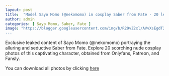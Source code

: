```yaml
---
layout: post
title:  "Model Sayo Momo (@nekomomo) in cosplay Saber from Fate - 20 leaked photos from Onlyfans, Patreon, and Fansly"
author: admin
categories: [ Sayo Momo, Saber, Fate ]
image: "https://blogger.googleusercontent.com/img/b/R29vZ2xl/AVvXsEgdT2R5hjtihKF2wyXux47c3oo9mM5CD6nRWK_E2of5bGC_hXpFqJKN_ckBxJcTCPlm4DBBv7ZCd1kYTht74tH8iI-UMaQptFRSFjin-hQWZSXnnDZvI0iKo2dQ7FRRoXtzq91H3iC8sSTnM0iO-rBRXeBT8OnG7uzcfaE0EsCvq9ub_GPSK4MtqSOl_vZl/s1600/01.JPG
---
```


Exclusive leaked content of Sayo Momo (@nekomomo) portraying the alluring and seductive Saber from Fate. Explore 20 scorching nude cosplay photos of this captivating character, obtained from Onlyfans, Patreon, and Fansly.

<p>You can download all photos by clicking <a href="http://ouo.io/qs/OzRuKBTK?s=https://www.mediafire.com/file/b1rrnlmido8qqfc/Model+Sayo+Momo+(@nekomomo)+in+cosplay+Saber+from+Fate+-+20+leaked+photos+from+Onlyfans,+Patreon,+and+Fansly.rar/file">here</a></p>

<div class="separator" style="clear: both;"><a href="https://blogger.googleusercontent.com/img/b/R29vZ2xl/AVvXsEgdT2R5hjtihKF2wyXux47c3oo9mM5CD6nRWK_E2of5bGC_hXpFqJKN_ckBxJcTCPlm4DBBv7ZCd1kYTht74tH8iI-UMaQptFRSFjin-hQWZSXnnDZvI0iKo2dQ7FRRoXtzq91H3iC8sSTnM0iO-rBRXeBT8OnG7uzcfaE0EsCvq9ub_GPSK4MtqSOl_vZl/s1600/01.JPG" style="display: block; padding: 1em 0; text-align: center; "><img alt="" border="0" data-original-height="1920" data-original-width="1280" src="https://blogger.googleusercontent.com/img/b/R29vZ2xl/AVvXsEgdT2R5hjtihKF2wyXux47c3oo9mM5CD6nRWK_E2of5bGC_hXpFqJKN_ckBxJcTCPlm4DBBv7ZCd1kYTht74tH8iI-UMaQptFRSFjin-hQWZSXnnDZvI0iKo2dQ7FRRoXtzq91H3iC8sSTnM0iO-rBRXeBT8OnG7uzcfaE0EsCvq9ub_GPSK4MtqSOl_vZl/s1600/01.JPG"/></a></div><div class="separator" style="clear: both;"><a href="https://blogger.googleusercontent.com/img/b/R29vZ2xl/AVvXsEgDWJIq93IFK03AEOsc6WYjyUTjsSp32467MoF8oS6Mx-e7Iffz0A28Gjpc-mDBNRkGIMFPzyoAdqT6lPNyE5Z4GEFFguBz3rj1TeZzkT2qIJBbWL6Wfqebz8LTbYcyx8g4KItArOoLsPsNPjRvETSKEODFFGE_u5VNm_b9FP8QS42TFxJlTxltsFb9qOod/s1600/02.JPG" style="display: block; padding: 1em 0; text-align: center; "><img alt="" border="0" data-original-height="1920" data-original-width="1280" src="https://blogger.googleusercontent.com/img/b/R29vZ2xl/AVvXsEgDWJIq93IFK03AEOsc6WYjyUTjsSp32467MoF8oS6Mx-e7Iffz0A28Gjpc-mDBNRkGIMFPzyoAdqT6lPNyE5Z4GEFFguBz3rj1TeZzkT2qIJBbWL6Wfqebz8LTbYcyx8g4KItArOoLsPsNPjRvETSKEODFFGE_u5VNm_b9FP8QS42TFxJlTxltsFb9qOod/s1600/02.JPG"/></a></div><div class="separator" style="clear: both;"><a href="https://blogger.googleusercontent.com/img/b/R29vZ2xl/AVvXsEiCIQFOmnxMlcYYkOhQGLoRXKmy3E2-LHaH7hyphenhyphen4pLublsvypPSenEzu3j_L_AZdBvLkdtZphmwRQhWc2hTl6qoidDk9CJ7n6gjK3QjapXFZeDhQBoUUI-OxT0VNZXjuiiu2zn84vch89Aj0klCrKKaWvXDPd6FKe9gXCtac44QzrkO5A2ncS9hZRNmlUk_F/s1600/03.JPG" style="display: block; padding: 1em 0; text-align: center; "><img alt="" border="0" data-original-height="1920" data-original-width="1280" src="https://blogger.googleusercontent.com/img/b/R29vZ2xl/AVvXsEiCIQFOmnxMlcYYkOhQGLoRXKmy3E2-LHaH7hyphenhyphen4pLublsvypPSenEzu3j_L_AZdBvLkdtZphmwRQhWc2hTl6qoidDk9CJ7n6gjK3QjapXFZeDhQBoUUI-OxT0VNZXjuiiu2zn84vch89Aj0klCrKKaWvXDPd6FKe9gXCtac44QzrkO5A2ncS9hZRNmlUk_F/s1600/03.JPG"/></a></div><div class="separator" style="clear: both;"><a href="https://blogger.googleusercontent.com/img/b/R29vZ2xl/AVvXsEhIKTs6E4CnwDQjTV43zUDkph7SzBajZDBoG-aBidJU0Fix6rev_W5NybmObgrrpb5WDRS_mgNRXaLWqT30OIA6-hrasL9-slvFLVzFkNgo1wQqgcnSUq2Iwibb3wcwLn24J2ISIQQiVqEzGxtUMp_HNTnpHHaPHW41-p-rGigIDbz3VZqtFCeUHWmesas1/s1600/04.JPG" style="display: block; padding: 1em 0; text-align: center; "><img alt="" border="0" data-original-height="1920" data-original-width="1280" src="https://blogger.googleusercontent.com/img/b/R29vZ2xl/AVvXsEhIKTs6E4CnwDQjTV43zUDkph7SzBajZDBoG-aBidJU0Fix6rev_W5NybmObgrrpb5WDRS_mgNRXaLWqT30OIA6-hrasL9-slvFLVzFkNgo1wQqgcnSUq2Iwibb3wcwLn24J2ISIQQiVqEzGxtUMp_HNTnpHHaPHW41-p-rGigIDbz3VZqtFCeUHWmesas1/s1600/04.JPG"/></a></div><div class="separator" style="clear: both;"><a href="https://blogger.googleusercontent.com/img/b/R29vZ2xl/AVvXsEgiTqfrRGPHoYzB_bHnF8dtJu4SearcrVBOfMSF7fkjHYlpjVcqYQhF0DY2mVqO_DPbTlZJFUV7WQpht2m5qTbGrQNFHbRT99rCR8nW30IthFHWtSM_KJZy5ferhmp6oXJLVVgaTTs_yj9p0d2-d0uv-Ts0I70A8iRsmMq63X6nq1M0d4SsgHvISzfPZsd6/s1600/05.JPG" style="display: block; padding: 1em 0; text-align: center; "><img alt="" border="0" data-original-height="1920" data-original-width="1280" src="https://blogger.googleusercontent.com/img/b/R29vZ2xl/AVvXsEgiTqfrRGPHoYzB_bHnF8dtJu4SearcrVBOfMSF7fkjHYlpjVcqYQhF0DY2mVqO_DPbTlZJFUV7WQpht2m5qTbGrQNFHbRT99rCR8nW30IthFHWtSM_KJZy5ferhmp6oXJLVVgaTTs_yj9p0d2-d0uv-Ts0I70A8iRsmMq63X6nq1M0d4SsgHvISzfPZsd6/s1600/05.JPG"/></a></div><div class="separator" style="clear: both;"><a href="https://blogger.googleusercontent.com/img/b/R29vZ2xl/AVvXsEhuK2d0Hdp1NHuE7AqOj0ukuo6fchD7VGnQ3VON_SfcnPfHpKkUUZuLnvxgqVbio4rXIY7aXs2RQ-0KjqUbfhpk65d3DSjjhUaxhQr5QIy3pAHfeHCi5CuhnWFtgFan44brf33kO5b3Ae4JZD9bU8Ivqi6i4GhKH4itMNflogTMWdfe1gYR1wYxbbSCKrI8/s1600/06.JPG" style="display: block; padding: 1em 0; text-align: center; "><img alt="" border="0" data-original-height="1920" data-original-width="1280" src="https://blogger.googleusercontent.com/img/b/R29vZ2xl/AVvXsEhuK2d0Hdp1NHuE7AqOj0ukuo6fchD7VGnQ3VON_SfcnPfHpKkUUZuLnvxgqVbio4rXIY7aXs2RQ-0KjqUbfhpk65d3DSjjhUaxhQr5QIy3pAHfeHCi5CuhnWFtgFan44brf33kO5b3Ae4JZD9bU8Ivqi6i4GhKH4itMNflogTMWdfe1gYR1wYxbbSCKrI8/s1600/06.JPG"/></a></div><div class="separator" style="clear: both;"><a href="https://blogger.googleusercontent.com/img/b/R29vZ2xl/AVvXsEg0SwzKW2vxpYG3gLQED2zKOmp1XA0L9T0GCVD-T0Yk-9JVEckI4TyHl8SEJoifp5p1ZUJRBZbVPWB6xuRFsVtna3-EzeA-9c_KojQMFvrXcNdWKFtzREGct_4F1PZ4sMysKanQt_-Kn1KPkHSJ-R3cOQVBMbEF2-8C0qwIFUlHr0olCxmtuoZRu2UMY5uN/s1600/07.JPG" style="display: block; padding: 1em 0; text-align: center; "><img alt="" border="0" data-original-height="1920" data-original-width="1280" src="https://blogger.googleusercontent.com/img/b/R29vZ2xl/AVvXsEg0SwzKW2vxpYG3gLQED2zKOmp1XA0L9T0GCVD-T0Yk-9JVEckI4TyHl8SEJoifp5p1ZUJRBZbVPWB6xuRFsVtna3-EzeA-9c_KojQMFvrXcNdWKFtzREGct_4F1PZ4sMysKanQt_-Kn1KPkHSJ-R3cOQVBMbEF2-8C0qwIFUlHr0olCxmtuoZRu2UMY5uN/s1600/07.JPG"/></a></div><div class="separator" style="clear: both;"><a href="https://blogger.googleusercontent.com/img/b/R29vZ2xl/AVvXsEjxQh2VFv3OBJQ0JcU8tkCcxZpV-1xBoNXnqxTRbNiATvQsze-RB_XmrjMD6VdwmrHXD156HtpJhyWIrsYZhpKgqyyqjbGHCtwezwKOPyPlMbnRGMTMWbwWeJLHQIiO74FE6Sidkf4jZ1u5oALItl8YK7fUv_9YTDT6AOmZz-ToG08tOvwjkkKxRNoO05cn/s1600/08.JPG" style="display: block; padding: 1em 0; text-align: center; "><img alt="" border="0" data-original-height="1920" data-original-width="1280" src="https://blogger.googleusercontent.com/img/b/R29vZ2xl/AVvXsEjxQh2VFv3OBJQ0JcU8tkCcxZpV-1xBoNXnqxTRbNiATvQsze-RB_XmrjMD6VdwmrHXD156HtpJhyWIrsYZhpKgqyyqjbGHCtwezwKOPyPlMbnRGMTMWbwWeJLHQIiO74FE6Sidkf4jZ1u5oALItl8YK7fUv_9YTDT6AOmZz-ToG08tOvwjkkKxRNoO05cn/s1600/08.JPG"/></a></div><div class="separator" style="clear: both;"><a href="https://blogger.googleusercontent.com/img/b/R29vZ2xl/AVvXsEi652IV77kSNs79py-GSheflWPe8Fuuq7BjFtbhXFhpRLEkzAd2mju2id5IV6wfzrISbz1VecWnkEqGu3UVZ6tJHCRdR-fpA4tBbvdhZywT3TxdtG19Uy4-y-9tNo4aAFKqUwCui7Rc3HBYj9qqtMjKPmyfjWCKRMpxQi1VcabLjdSiRq-FhdVG1HGqe_MH/s1600/09.JPG" style="display: block; padding: 1em 0; text-align: center; "><img alt="" border="0" data-original-height="1920" data-original-width="1280" src="https://blogger.googleusercontent.com/img/b/R29vZ2xl/AVvXsEi652IV77kSNs79py-GSheflWPe8Fuuq7BjFtbhXFhpRLEkzAd2mju2id5IV6wfzrISbz1VecWnkEqGu3UVZ6tJHCRdR-fpA4tBbvdhZywT3TxdtG19Uy4-y-9tNo4aAFKqUwCui7Rc3HBYj9qqtMjKPmyfjWCKRMpxQi1VcabLjdSiRq-FhdVG1HGqe_MH/s1600/09.JPG"/></a></div><div class="separator" style="clear: both;"><a href="https://blogger.googleusercontent.com/img/b/R29vZ2xl/AVvXsEg4qVsGA9OeGUQYQOkmuw8voZRNSrNVVWeVQhpZSWuxFz8IwvTAH31Uxx_fBhyphenhyphenXF4mGj5oOflPxgJorDsZ3TKi-NLS3th1NPEqYyU7f3V4cnQ4ecSG6xwgYkvaHKrjmZAaMbYYg1BwHxa1nW9XcUISkqgsjCLmtTnnh3eeymgYhlM_URKv50MQlxfyPxtHd/s1600/10.JPG" style="display: block; padding: 1em 0; text-align: center; "><img alt="" border="0" data-original-height="1920" data-original-width="1280" src="https://blogger.googleusercontent.com/img/b/R29vZ2xl/AVvXsEg4qVsGA9OeGUQYQOkmuw8voZRNSrNVVWeVQhpZSWuxFz8IwvTAH31Uxx_fBhyphenhyphenXF4mGj5oOflPxgJorDsZ3TKi-NLS3th1NPEqYyU7f3V4cnQ4ecSG6xwgYkvaHKrjmZAaMbYYg1BwHxa1nW9XcUISkqgsjCLmtTnnh3eeymgYhlM_URKv50MQlxfyPxtHd/s1600/10.JPG"/></a></div><div class="separator" style="clear: both;"><a href="https://blogger.googleusercontent.com/img/b/R29vZ2xl/AVvXsEjpbw6br27BzF2p_IUhYrLPij1G4MrftilO2vH-svNlDmkcTmcgJbzloO426FbNmuaf-U1i90tt_25uO0FwgJTVQWb1SMmhKZXpP6vGd4t_9EIl-2wIiS1vnfKtFJVNfL1GWxphKEMZAha6lTKD1ncJ7ZV7Bthyphenhyphen2ZEPsweSdAx9cZfWbXfz1b7kSUSBr84I/s1600/11.JPG" style="display: block; padding: 1em 0; text-align: center; "><img alt="" border="0" data-original-height="1920" data-original-width="1280" src="https://blogger.googleusercontent.com/img/b/R29vZ2xl/AVvXsEjpbw6br27BzF2p_IUhYrLPij1G4MrftilO2vH-svNlDmkcTmcgJbzloO426FbNmuaf-U1i90tt_25uO0FwgJTVQWb1SMmhKZXpP6vGd4t_9EIl-2wIiS1vnfKtFJVNfL1GWxphKEMZAha6lTKD1ncJ7ZV7Bthyphenhyphen2ZEPsweSdAx9cZfWbXfz1b7kSUSBr84I/s1600/11.JPG"/></a></div><div class="separator" style="clear: both;"><a href="https://blogger.googleusercontent.com/img/b/R29vZ2xl/AVvXsEgiD5ch3K5T2JPiWz-ANKOUvLnxrVCOxim1gAIyK9ZzAoA6jpCYvqTscALqxIAn1Rs8U6CKHcl9On1m6YkmdEpjcObHyMXGLvu5NQIn5PGPNUE7geIFGtQvUIcMJ0o9KRS222SShSG0VEIE7iCdRNiyglKWfX6lTJbIHnIZCJwpq0ZXb-dLWXSm2iutv6HI/s1600/12.JPG" style="display: block; padding: 1em 0; text-align: center; "><img alt="" border="0" data-original-height="1920" data-original-width="1280" src="https://blogger.googleusercontent.com/img/b/R29vZ2xl/AVvXsEgiD5ch3K5T2JPiWz-ANKOUvLnxrVCOxim1gAIyK9ZzAoA6jpCYvqTscALqxIAn1Rs8U6CKHcl9On1m6YkmdEpjcObHyMXGLvu5NQIn5PGPNUE7geIFGtQvUIcMJ0o9KRS222SShSG0VEIE7iCdRNiyglKWfX6lTJbIHnIZCJwpq0ZXb-dLWXSm2iutv6HI/s1600/12.JPG"/></a></div><div class="separator" style="clear: both;"><a href="https://blogger.googleusercontent.com/img/b/R29vZ2xl/AVvXsEhdPxS4b70SPX247jLYGtSqUjzbFa49QImfI5KibG9xnqEznZkjk284-h24yi76TAvQOPzxaUZyEGKpCY2gneXCiO2MykkKqPw27QLSw3j_OuYFPWdSPMSZSc-5O8-k07QlrVYxgzGXPb4DAVrds-ojcdMAD-ofSAB1p6q_xWyNQKGJ3AWOz3UMzGggJZqu/s1600/13.JPG" style="display: block; padding: 1em 0; text-align: center; "><img alt="" border="0" data-original-height="1920" data-original-width="1280" src="https://blogger.googleusercontent.com/img/b/R29vZ2xl/AVvXsEhdPxS4b70SPX247jLYGtSqUjzbFa49QImfI5KibG9xnqEznZkjk284-h24yi76TAvQOPzxaUZyEGKpCY2gneXCiO2MykkKqPw27QLSw3j_OuYFPWdSPMSZSc-5O8-k07QlrVYxgzGXPb4DAVrds-ojcdMAD-ofSAB1p6q_xWyNQKGJ3AWOz3UMzGggJZqu/s1600/13.JPG"/></a></div><div class="separator" style="clear: both;"><a href="https://blogger.googleusercontent.com/img/b/R29vZ2xl/AVvXsEgCPS5HTbCEL7H_IFqB8dbN5ug8x4lGfXnVQgnebwzslkgN-VX6KwIOyvLluzAbQovHxYS-irOD_HNfQplFXdUJ1yNQ7W2t0EJASb3XQV0U7E9UwkFvrpGCGmEN7ZPVawxDKfn8ZY6OPn0aTVj1R0f37wrJodKwzurBIHIaueApwdiE6IZ2L0rGRDXqBtIV/s1600/14.JPG" style="display: block; padding: 1em 0; text-align: center; "><img alt="" border="0" data-original-height="1920" data-original-width="1280" src="https://blogger.googleusercontent.com/img/b/R29vZ2xl/AVvXsEgCPS5HTbCEL7H_IFqB8dbN5ug8x4lGfXnVQgnebwzslkgN-VX6KwIOyvLluzAbQovHxYS-irOD_HNfQplFXdUJ1yNQ7W2t0EJASb3XQV0U7E9UwkFvrpGCGmEN7ZPVawxDKfn8ZY6OPn0aTVj1R0f37wrJodKwzurBIHIaueApwdiE6IZ2L0rGRDXqBtIV/s1600/14.JPG"/></a></div><div class="separator" style="clear: both;"><a href="https://blogger.googleusercontent.com/img/b/R29vZ2xl/AVvXsEj-HOZEaVFAhPnOKmN7wAE6e2JNjEzppk7sIopUkf4QV8lhAgS2105H71Awc1gYkJhH8GHKssbflWYAismc5kv4zCTZ7QBkuVoGp8rfb5sJs57Xt073jGELQxWdOd29xXhhENbAZUWfw1GdsgSaGJhAxS1cKIB-f2Z6dKrTBJarq-hvh9kIiIicf6Wq4FoA/s1600/15.JPG" style="display: block; padding: 1em 0; text-align: center; "><img alt="" border="0" data-original-height="1920" data-original-width="1280" src="https://blogger.googleusercontent.com/img/b/R29vZ2xl/AVvXsEj-HOZEaVFAhPnOKmN7wAE6e2JNjEzppk7sIopUkf4QV8lhAgS2105H71Awc1gYkJhH8GHKssbflWYAismc5kv4zCTZ7QBkuVoGp8rfb5sJs57Xt073jGELQxWdOd29xXhhENbAZUWfw1GdsgSaGJhAxS1cKIB-f2Z6dKrTBJarq-hvh9kIiIicf6Wq4FoA/s1600/15.JPG"/></a></div><div class="separator" style="clear: both;"><a href="https://blogger.googleusercontent.com/img/b/R29vZ2xl/AVvXsEi3OkTmHU4dzqpWaM6Ll8Qd2Gnu-cYNM5pGos5kJ83IXwdNq4mJD3AkR3VIMOawh-lsFJrZqYw7AVtGVvsVVBEegJQ1bP4Jm5-GJvcWGtKqWiBQLz_mBArAy_-FWToP-1cpMEQ4hgasvpW98-aaAGOMrfjkF55F1Mv_3S128Hsz9bSlt4LLgeZu3Kv_j7oU/s1600/16.JPG" style="display: block; padding: 1em 0; text-align: center; "><img alt="" border="0" data-original-height="1920" data-original-width="1280" src="https://blogger.googleusercontent.com/img/b/R29vZ2xl/AVvXsEi3OkTmHU4dzqpWaM6Ll8Qd2Gnu-cYNM5pGos5kJ83IXwdNq4mJD3AkR3VIMOawh-lsFJrZqYw7AVtGVvsVVBEegJQ1bP4Jm5-GJvcWGtKqWiBQLz_mBArAy_-FWToP-1cpMEQ4hgasvpW98-aaAGOMrfjkF55F1Mv_3S128Hsz9bSlt4LLgeZu3Kv_j7oU/s1600/16.JPG"/></a></div><div class="separator" style="clear: both;"><a href="https://blogger.googleusercontent.com/img/b/R29vZ2xl/AVvXsEgzUg_CGFrfHqHF-JzjLLFVq2pHgsF5oWZvOcE40pZz1fsMw_xlAeiC9ZPFsomIYzfvyqUQVHwmIDJfOIE09TYHR5bskjJEXHD_i0O02sYCuWId4WlymibWyZSqkUKkk4fREw7WF0bDmr36mziHIjQe0ohuvfojkBvD64n6tFIjcejMvm4s_xa28Huq4EfP/s1600/17.JPG" style="display: block; padding: 1em 0; text-align: center; "><img alt="" border="0" data-original-height="853" data-original-width="1280" src="https://blogger.googleusercontent.com/img/b/R29vZ2xl/AVvXsEgzUg_CGFrfHqHF-JzjLLFVq2pHgsF5oWZvOcE40pZz1fsMw_xlAeiC9ZPFsomIYzfvyqUQVHwmIDJfOIE09TYHR5bskjJEXHD_i0O02sYCuWId4WlymibWyZSqkUKkk4fREw7WF0bDmr36mziHIjQe0ohuvfojkBvD64n6tFIjcejMvm4s_xa28Huq4EfP/s1600/17.JPG"/></a></div><div class="separator" style="clear: both;"><a href="https://blogger.googleusercontent.com/img/b/R29vZ2xl/AVvXsEhaUL0Q-WzxxRqRf9_LsyNwbT8AADCgvvnF_lo3Aqg7gFRT8GPAScUkVn51mQqALtOL7IogUxOeCLwNzwcm7ZlyndFqyQrYErZtujMdm0wHK53f7DUrbaSWD0b_jg0QGMpDp0Q46OY2mq_9VQFyAaUSDgmCEYDcLS58f6gIhR7Ag6yrjPNS45yS5kpFs8YS/s1600/18.JPG" style="display: block; padding: 1em 0; text-align: center; "><img alt="" border="0" data-original-height="1920" data-original-width="1280" src="https://blogger.googleusercontent.com/img/b/R29vZ2xl/AVvXsEhaUL0Q-WzxxRqRf9_LsyNwbT8AADCgvvnF_lo3Aqg7gFRT8GPAScUkVn51mQqALtOL7IogUxOeCLwNzwcm7ZlyndFqyQrYErZtujMdm0wHK53f7DUrbaSWD0b_jg0QGMpDp0Q46OY2mq_9VQFyAaUSDgmCEYDcLS58f6gIhR7Ag6yrjPNS45yS5kpFs8YS/s1600/18.JPG"/></a></div><div class="separator" style="clear: both;"><a href="https://blogger.googleusercontent.com/img/b/R29vZ2xl/AVvXsEiY0TTyOLIzh7o9i7CBCKLNttiPuCcT3y1vncIRv37cdewqgxdJTXDmbGOHmHCvqgYMl6SWNvJM9CQQU72j76Sc151yEunXcIDLIcdn7OPzgOskrJq3AsrCTGNUaheizCo5tBMuloKa_BsW5WYSGSFIVHyF1Eh3vR2G9-o1QHrdGs1-nuC6Www2VTVg83hB/s1600/19.JPG" style="display: block; padding: 1em 0; text-align: center; "><img alt="" border="0" data-original-height="1920" data-original-width="1280" src="https://blogger.googleusercontent.com/img/b/R29vZ2xl/AVvXsEiY0TTyOLIzh7o9i7CBCKLNttiPuCcT3y1vncIRv37cdewqgxdJTXDmbGOHmHCvqgYMl6SWNvJM9CQQU72j76Sc151yEunXcIDLIcdn7OPzgOskrJq3AsrCTGNUaheizCo5tBMuloKa_BsW5WYSGSFIVHyF1Eh3vR2G9-o1QHrdGs1-nuC6Www2VTVg83hB/s1600/19.JPG"/></a></div><div class="separator" style="clear: both;"><a href="https://blogger.googleusercontent.com/img/b/R29vZ2xl/AVvXsEgSAs-f9wDKe8Vivl-DS8KI7HIJVTV0XguXEy08lWkmhADml8NBeO9vOLrIWP2K27RenkN4W7uGTDut27AR4v9ZwramoEU1ClCmf7qG_AjIBQW2XxUoJpmJ4bpWJf9y4JgdSe0D_IW_Ga72rGAoKJrruM-QaTan9_vuD0kci8dXl6N18lRxeOy-ZC3HA8N4/s1600/20.JPG" style="display: block; padding: 1em 0; text-align: center; "><img alt="" border="0" data-original-height="1920" data-original-width="1280" src="https://blogger.googleusercontent.com/img/b/R29vZ2xl/AVvXsEgSAs-f9wDKe8Vivl-DS8KI7HIJVTV0XguXEy08lWkmhADml8NBeO9vOLrIWP2K27RenkN4W7uGTDut27AR4v9ZwramoEU1ClCmf7qG_AjIBQW2XxUoJpmJ4bpWJf9y4JgdSe0D_IW_Ga72rGAoKJrruM-QaTan9_vuD0kci8dXl6N18lRxeOy-ZC3HA8N4/s1600/20.JPG"/></a></div>
